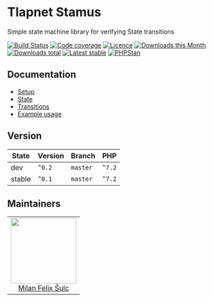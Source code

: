 # Tlapnet Stamus

Simple state machine library for verifying State transitions

[![Build Status](https://img.shields.io/travis/tlapnet/stamus.svg?style=flat-square)](https://travis-ci.org/tlapnet/stamus)
[![Code coverage](https://img.shields.io/coveralls/tlapnet/stamus.svg?style=flat-square)](https://coveralls.io/r/tlapnet/stamus)
[![Licence](https://img.shields.io/packagist/l/tlapnet/stamus.svg?style=flat-square)](https://packagist.org/packages/tlapnet/stamus)
[![Downloads this Month](https://img.shields.io/packagist/dm/tlapnet/stamus.svg?style=flat-square)](https://packagist.org/packages/tlapnet/stamus)
[![Downloads total](https://img.shields.io/packagist/dt/tlapnet/stamus.svg?style=flat-square)](https://packagist.org/packages/tlapnet/stamus)
[![Latest stable](https://img.shields.io/packagist/v/tlapnet/stamus.svg?style=flat-square)](https://packagist.org/packages/tlapnet/stamus)
[![PHPStan](https://img.shields.io/badge/PHPStan-enabled-brightgreen.svg?style=flat-square)](https://github.com/phpstan/phpstan)

## Documentation

- [Setup](.docs/README.md#setup)
- [State](.docs/README.md#state)
- [Transitions](.docs/README.md#transitions)
- [Example usage](.docs/README.md#example-usage)

## Version

| State       | Version | Branch   | PHP    |
|-------------|---------|----------|--------|
| dev         | `^0.2`  | `master` | `^7.2` |
| stable      | `^0.1`  | `master` | `^7.2` |

## Maintainers

<table>
  <tbody>
    <tr>
      <td align="center">
        <a href="https://github.com/f3l1x">
            <img width="150" height="150" src="https://avatars2.githubusercontent.com/u/538058?v=3&s=150">
        </a>
        </br>
        <a href="https://github.com/f3l1x">Milan Felix Šulc</a>
      </td>
    </tr>
  </tbody>
</table>
